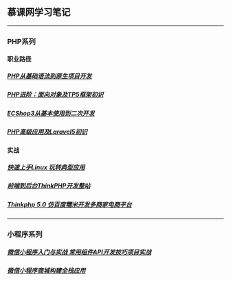 ## 慕课网学习笔记


---

### PHP系列 

#### 职业路径

#####  [PHP从基础语法到原生项目开发](#https://github.com/qianjilou/imooc/blob/master/php/PHP%E4%BB%8E%E5%9F%BA%E7%A1%80%E8%AF%AD%E6%B3%95%E5%88%B0%E5%8E%9F%E7%94%9F%E9%A1%B9%E7%9B%AE%E5%BC%80%E5%8F%91.md)

#####  [PHP进阶：面向对象及TP5框架初识](#https://github.com/qianjilou/imooc/blob/master/php/PHP%E8%BF%9B%E9%98%B6%EF%BC%9A%E9%9D%A2%E5%90%91%E5%AF%B9%E8%B1%A1%E5%8F%8ATP5%E6%A1%86%E6%9E%B6%E5%88%9D%E8%AF%86.md)

#####  [ECShop3从基本使用到二次开发](#https://github.com/qianjilou/imooc/blob/master/php/ECShop3%E4%BB%8E%E5%9F%BA%E6%9C%AC%E4%BD%BF%E7%94%A8%E5%88%B0%E4%BA%8C%E6%AC%A1%E5%BC%80%E5%8F%91.md)

#####  [PHP高级应用及Laravel5初识](#https://github.com/qianjilou/imooc/blob/master/php/PHP%E9%AB%98%E7%BA%A7%E5%BA%94%E7%94%A8%E5%8F%8ALaravel5%E5%88%9D%E8%AF%86.md)

#### 实战

#####  [快速上手Linux 玩转典型应用](#https://github.com/qianjilou/imooc/blob/master/php/%E5%BF%AB%E9%80%9F%E4%B8%8A%E6%89%8BLinux%20%E7%8E%A9%E8%BD%AC%E5%85%B8%E5%9E%8B%E5%BA%94%E7%94%A8.md)

#####  [前端到后台ThinkPHP开发整站](#https://github.com/qianjilou/imooc/blob/master/php/%E5%89%8D%E7%AB%AF%E5%88%B0%E5%90%8E%E5%8F%B0ThinkPHP%E5%BC%80%E5%8F%91%E6%95%B4%E7%AB%99.md)

#####  [Thinkphp 5.0 仿百度糯米开发多商家电商平台](#https://github.com/qianjilou/imooc/blob/master/php/TP5%E4%BB%BF%E7%99%BE%E5%BA%A6%E7%B3%AF%E7%B1%B3%E5%BC%80%E5%8F%91%E5%A4%9A%E5%95%86%E5%AE%B6%E7%94%B5%E5%95%86%E5%B9%B3%E5%8F%B0.md)



---

### 小程序系列 

#####  [微信小程序入门与实战 常用组件API开发技巧项目实战](#https://github.com/qianjilou/imooc/blob/master/php/%E5%BE%AE%E4%BF%A1%E5%B0%8F%E7%A8%8B%E5%BA%8F%E5%85%A5%E9%97%A8%E4%B8%8E%E5%AE%9E%E6%88%98%20%E5%B8%B8%E7%94%A8%E7%BB%84%E4%BB%B6API%E5%BC%80%E5%8F%91%E6%8A%80%E5%B7%A7%E9%A1%B9%E7%9B%AE%E5%AE%9E%E6%88%98.md)

#####  [微信小程序商城构建全栈应用](#)



